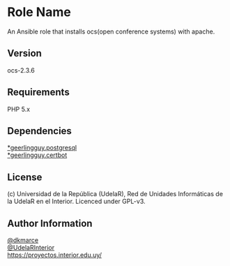 
Role Name
=========

An Ansible role that installs ocs(open conference systems) with apache.

Version
------------

ocs-2.3.6

Requirements
------------

PHP 5.x

Dependencies
------------

[*geerlingguy.postgresql](https://galaxy.ansible.com/geerlingguy/postgresql)  
[*geerlingguy.certbot](https://galaxy.ansible.com/geerlingguy/certbot)

License
-------

(c) Universidad de la República (UdelaR), Red de Unidades Informáticas de la UdelaR en el Interior. Licenced under GPL-v3.

Author Information
------------------
[@dkmarce](https://github.com/dkmarce)  
[@UdelaRInterior](https://github.com/UdelaRInterior)  
https://proyectos.interior.edu.uy/
